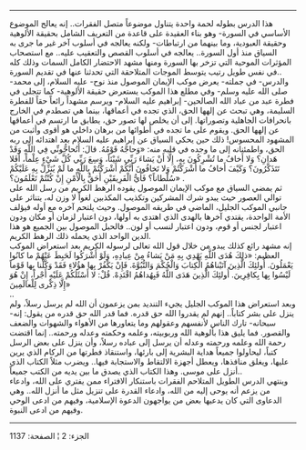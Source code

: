 ------------------------------------------------------------------------

هذا الدرس بطوله لحمة واحدة يتناول موضوعاً متصل الفقرات.. إنه يعالج
الموضوع الأساسي في السورة- وهو بناء العقيدة على قاعدة من التعريف الشامل
بحقيقة الألوهية وحقيقة العبودية، وما بينهما من ارتباطات- ولكنه يعالجه في
أسلوب آخر غير ما جرى به السياق منذ أول السورة.. يعالجه في أسلوب القصص
والتعقيب عليه.. مع استصحاب المؤثرات الموحية التي تزخر بها السورة ومنها
مشهد الاحتضار الكامل السمات وذلك كله في نفس طويل رتيب يتوسط الموجات
المتلاحقة التي تحدثنا عنها في تقديم السورة..  
والدرس- في جملته- يعرض موكب الإيمان الموصول منذ نوح- عليه السلام، إلى
محمد- صلى الله عليه وسلم- وفي مطلع هذا الموكب يستعرض حقيقة الألوهية- كما
تتجلى في فطرة عبد من عباد الله الصالحين- إبراهيم عليه السلام- ويرسم
مشهداً رائعاً حقاً للفطرة السليمة، وهي تبحث عن إلهها الحق، الذي تجده في
أعماقها، بينما هي تصطدم في الخارج بانحرافات الجاهلية وتصوراتها. إلى أن
يخلص لها تصور حق، يطابق ما ارتسم في أعماقها عن إلهها الحق. ويقوم على ما
تجده في أطوائها من برهان داخلي هو أقوى وأثبت من المشهود المحسوس! ذلك حين
يحكي السياق عن إبراهيم عليه السلام بعد اهتدائه إلى ربه الحق، واطمئنانه
إلى ما وجده في قلبه منه: «وَحاجَّهُ قَوْمُهُ. قالَ: أَتُحاجُّونِّي فِي اللَّهِ وَقَدْ هَدانِ؟
وَلا أَخافُ ما تُشْرِكُونَ بِهِ، إِلَّا أَنْ يَشاءَ رَبِّي شَيْئاً، وَسِعَ رَبِّي كُلَّ شَيْءٍ عِلْماً، أَفَلا
تَتَذَكَّرُونَ؟ وَكَيْفَ أَخافُ ما أَشْرَكْتُمْ وَلا تَخافُونَ أَنَّكُمْ أَشْرَكْتُمْ بِاللَّهِ ما لَمْ يُنَزِّلْ بِهِ
عَلَيْكُمْ سُلْطاناً؟ فَأَيُّ الْفَرِيقَيْنِ أَحَقُّ بِالْأَمْنِ إِنْ كُنْتُمْ تَعْلَمُونَ؟» .  
ثم يمضي السياق مع موكب الإيمان الموصول يقوده الرهط الكريم من رسل الله
على توالي العصور حيث يبدو شرك المشركين وتكذيب المكذبين لغواً لا وزن له،
يتناثر على جانبي الموكب الجليل، الماضي في طريقه الموصول. وحيث يلتحم آخره
مع أوله فيؤلف الأمة الواحدة، يقتدي آخرها بالهدى الذي اهتدى به أولها، دون
اعتبار لزمان أو مكان ودون اعتبار لجنس أو قوم، ودون اعتبار لنسب أو لون..
فالحبل الموصول بين الجميع هو هذا الدين الواحد الذي يحمله ذلك الرهط
الكريم.  
إنه مشهد رائع كذلك يبدو من خلال قول الله تعالى لرسوله الكريم بعد استعراض
الموكب العظيم: «ذلِكَ هُدَى اللَّهِ يَهْدِي بِهِ مَنْ يَشاءُ مِنْ عِبادِهِ، وَلَوْ أَشْرَكُوا لَحَبِطَ
عَنْهُمْ ما كانُوا يَعْمَلُونَ. أُولئِكَ الَّذِينَ آتَيْناهُمُ الْكِتابَ وَالْحُكْمَ وَالنُّبُوَّةَ. فَإِنْ
يَكْفُرْ بِها هؤُلاءِ فَقَدْ وَكَّلْنا بِها قَوْماً لَيْسُوا بِها بِكافِرِينَ. أُولئِكَ الَّذِينَ هَدَى
اللَّهُ فَبِهُداهُمُ اقْتَدِهْ. قُلْ: لا أَسْئَلُكُمْ عَلَيْهِ أَجْراً، إِنْ هُوَ إِلَّا ذِكْرى لِلْعالَمِينَ»  
..  
وبعد استعراض هذا الموكب الجليل يجيء التنديد بمن يزعمون أن الله لم يرسل
رسلاً، ولم ينزل على بشر كتاباً.. إنهم لم يقدروا الله حق قدره. فما قدر الله
حق قدره من يقول: إنه- سبحانه- تارك الناس لأنفسهم وعقولهم وما يتعاورها من
الأهواء والشهوات والضعف والقصور. فما يليق هذا بألوهية الله وربوبيته،
وعلمه وحكمته وعدله ورحمته.. إنما اقتضت رحمة الله وعلمه ورحمته وعدله أن
يرسل إلى عباده رسلاً، وأن ينزل على بعض الرسل كتباً، ليحاولوا جميعاً هداية
البشرية إلى بارئها، واستنقاذ فطرتها من الركام الذي يرين عليها، ويغلق
منافذها، ويعطل أجهزة الالتقاط والاستجابة فيها.. ويضرب مثلاً الكتاب الذي
أنزل على موسى. وهذا الكتاب الذي يصدق ما بين يديه من الكتب جميعاً..  
وينتهي الدرس الطويل المتلاحم الفقرات باستنكار الافتراء ممن يفتري على
الله، وادعاء من يزعم أنه يوحى إليه من الله، وادعاء القدرة على تنزيل مثل
ما أنزل الله.. وهي الدعاوى التي كان يدعيها بعض من يواجهون الدعوة
الإسلامية، وفيهم من ادعى الوحي وفيهم من ادعى النبوة.

------------------------------------------------------------------------

الجزء: 2 ¦ الصفحة: 1137
